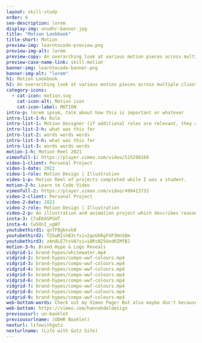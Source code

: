 ```yaml
---
layout: skill-study
order: 6
seo-description: lorem
display-img: unudhr-banner.jpg
title: "Motion Lookbook"
title-short: Motion
preview-img: learntocode-preview.png
preview-img-alt: lorem
preview-copy: An overarching look at various motion pieces across multiple clients.
preview-case-name-link: skill-motion
banner-img: learntocode-banner.png
banner-img-alt: "lorem"
h1: Motion Lookbook
h2: An overarching look at various motion pieces across multiple clients.
category-icons:
  - cat-icon: motion.svg
    cat-icon-alt: Motion icon
    cat-icon-label: MOTION
intro-p: lorem ipsum, talk about how this is important or whatever
intro-list-1-h: Role
intro-list-1: Motion Designer (if additional roles are relevant, they are listed).
intro-list-2-h: what was this for
intro-list-2: words words words
intro-list-3-h: what was this for
intro-list-3: words words words
motion-1-h: Motion Reel 2021
vimeofull-1: https://player.vimeo.com/video/515298166
video-1-client: Personal Project
video-1-date: 2021
video-1-role: Motion Design | Illustration
video-1-p: Motion Reel of projects completed while I was a student.
motion-2-h: Learn to Code Video
vimeofull-2: https://player.vimeo.com/video/499413732
video-2-client: Personal Project
video-2-date: 2021
video-2-role: Motion Design | Illustration
video-2-p: An illustration and animation project which describes reasons graphic designers should learn how to code, working with a script written and voiced by my former web professor? Sounds super fun. I think I'll hide him in the visuals as well...
insta-3: CfaEKASPGUT
insta-4: Cw5OnI_ugW7
youtubethird1: qnTFBgknvk8
youtubethird2: T2GwRIshB3c?si=2goGkRgFVP3HnSQm
youtubethird3: zAnALE7tsVA?si=i8RsN25UxdKIMfBJ
motion-3-h: Brand Hype & Logo Reveals
vidgrid-1: brand-hypes/whitewater.mp4
vidgrid-2: brand-hypes/compo-wwf-colours.mp4
vidgrid-3: brand-hypes/compo-wwf-colours.mp4
vidgrid-4: brand-hypes/compo-wwf-colours.mp4
vidgrid-5: brand-hypes/compo-wwf-colours.mp4
vidgrid-6: brand-hypes/compo-wwf-colours.mp4
vidgrid-7: brand-hypes/compo-wwf-colours.mp4
vidgrid-8: brand-hypes/compo-wwf-colours.mp4
vidgrid-9: brand-hypes/compo-wwf-colours.mp4
web-bottom-words: Check out my Vimeo Page! But also maybe don't because it's not that impressive!
web-bottom: https://vimeo.com/hannahdeldesign
previousurl: un-booklet
previousurlname: (UDHR Booklet)
nexturl: lifewithgutz
nexturlname: (Life with Gutz Site)
---
```

